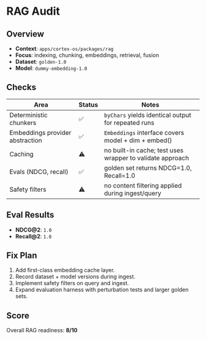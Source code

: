 # RAG Audit

## Overview
- **Context**: `apps/cortex-os/packages/rag`
- **Focus**: indexing, chunking, embeddings, retrieval, fusion
- **Dataset**: `golden-1.0`
- **Model**: `dummy-embedding-1.0`

## Checks
| Area | Status | Notes |
|------|--------|-------|
| Deterministic chunkers | ✅ | `byChars` yields identical output for repeated runs |
| Embeddings provider abstraction | ✅ | `Embeddings` interface covers model + dim + embed() |
| Caching | ⚠️ | no built-in cache; test uses wrapper to validate approach |
| Evals (NDCG, recall) | ✅ | golden set returns NDCG=1.0, Recall=1.0 |
| Safety filters | ⚠️ | no content filtering applied during ingest/query |

## Eval Results
- **NDCG@2**: `1.0`
- **Recall@2**: `1.0`

## Fix Plan
1. Add first-class embedding cache layer.
2. Record dataset + model versions during ingest.
3. Implement safety filters on query and ingest.
4. Expand evaluation harness with perturbation tests and larger golden sets.

## Score
Overall RAG readiness: **8/10**

